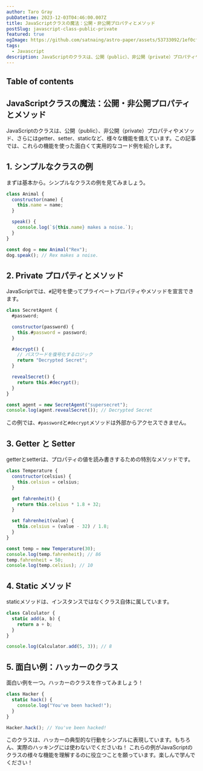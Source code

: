 ```yaml
---
author: Taro Gray
pubDatetime: 2023-12-03T04:46:00.007Z
title: JavaScriptクラスの魔法：公開・非公開プロパティとメソッド
postSlug: javascript-class-public-private
featured: true
ogImage: https://github.com/satnaing/astro-paper/assets/53733092/1ef0cf03-8137-4d67-ac81-84a032119e3a
tags:
  - Javascript
description: JavaScriptのクラスは、公開（public）、非公開（private）プロパティやメソッド、さらにはgetter、setter、staticなど、様々な機能を備えています。この記事では、これらの機能を使った面白くて実用的なコード例を紹介します。
---
```


## Table of contents

## JavaScriptクラスの魔法：公開・非公開プロパティとメソッド

JavaScriptのクラスは、公開（public）、非公開（private）プロパティやメソッド、さらにはgetter、setter、staticなど、様々な機能を備えています。この記事では、これらの機能を使った面白くて実用的なコード例を紹介します。

## 1. シンプルなクラスの例

まずは基本から。シンプルなクラスの例を見てみましょう。

```javascript
class Animal {
  constructor(name) {
    this.name = name;
  }

  speak() {
    console.log(`${this.name} makes a noise.`);
  }
}

const dog = new Animal("Rex");
dog.speak(); // Rex makes a noise.
```

## 2. Private プロパティとメソッド

JavaScriptでは、`#`記号を使ってプライベートプロパティやメソッドを宣言できます。

```javascript
class SecretAgent {
  #password;

  constructor(password) {
    this.#password = password;
  }

  #decrypt() {
    // パスワードを復号化するロジック
    return "Decrypted Secret";
  }

  revealSecret() {
    return this.#decrypt();
  }
}

const agent = new SecretAgent("supersecret");
console.log(agent.revealSecret()); // Decrypted Secret
```

この例では、`#password`と`#decrypt`メソッドは外部からアクセスできません。

## 3. Getter と Setter

getterとsetterは、プロパティの値を読み書きするための特別なメソッドです。

```javascript
class Temperature {
  constructor(celsius) {
    this.celsius = celsius;
  }

  get fahrenheit() {
    return this.celsius * 1.8 + 32;
  }

  set fahrenheit(value) {
    this.celsius = (value - 32) / 1.8;
  }
}

const temp = new Temperature(30);
console.log(temp.fahrenheit); // 86
temp.fahrenheit = 50;
console.log(temp.celsius); // 10
```

## 4. Static メソッド

staticメソッドは、インスタンスではなくクラス自体に属しています。

```javascript
class Calculator {
  static add(a, b) {
    return a + b;
  }
}

console.log(Calculator.add(5, 3)); // 8
```

## 5. 面白い例：ハッカーのクラス

面白い例を一つ。ハッカーのクラスを作ってみましょう！

```javascript
class Hacker {
  static hack() {
    console.log("You've been hacked!");
  }
}

Hacker.hack(); // You've been hacked!
```

このクラスは、ハッカーの典型的な行動をシンプルに表現しています。もちろん、実際のハッキングには使わないでくださいね！
これらの例がJavaScriptのクラスの様々な機能を理解するのに役立つことを願っています。楽しんで学んでください！
